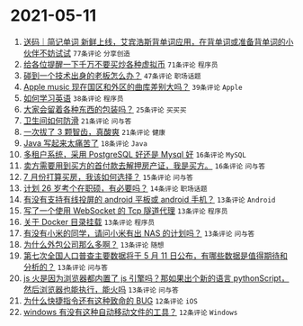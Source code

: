 # 2021-05-11

1. [送码｜简记单词 新鲜上线，艾宾浩斯背单词应用，在背单词或准备背单词的小伙伴不妨试试](https://www.v2ex.com/t/776138) `77条评论` `分享创造`
1. [给各位提醒一下千万不要买炒各种虚拟币](https://www.v2ex.com/t/776201) `71条评论` `程序员`
1. [碰到一个技术出身的老板怎么办？](https://www.v2ex.com/t/776161) `47条评论` `职场话题`
1. [Apple music 现在国区和外区的曲库差别大吗？](https://www.v2ex.com/t/776154) `39条评论` `Apple`
1. [如何学习英语](https://www.v2ex.com/t/776179) `38条评论` `程序员`
1. [大家会留着各种东西的包装吗？](https://www.v2ex.com/t/776187) `25条评论` `买买买`
1. [卫生间如何防滑](https://www.v2ex.com/t/776213) `21条评论` `问与答`
1. [一次拔了 3 颗智齿，真酸爽](https://www.v2ex.com/t/776207) `21条评论` `健康`
1. [Java 写起来太痛苦了](https://www.v2ex.com/t/776251) `18条评论` `Java`
1. [多租户系统，采用 PostgreSQL 好还是 Mysql 好](https://www.v2ex.com/t/776246) `16条评论` `MySQL`
1. [卖方需要用到买方的首付款去解押房产证，我是买方。](https://www.v2ex.com/t/776147) `16条评论` `问与答`
1. [7 月份打算买房，我该如何选择？](https://www.v2ex.com/t/776143) `15条评论` `问与答`
1. [计划 26 岁考个在职硕，有必要吗？](https://www.v2ex.com/t/776200) `14条评论` `职场话题`
1. [有没有支持有线投屏的 android 平板或 android 手机？](https://www.v2ex.com/t/776210) `13条评论` `Android`
1. [写了一个使用 WebSocket 的 Tcp 隧道代理](https://www.v2ex.com/t/776197) `13条评论` `程序员`
1. [关于 Docker 目录挂载](https://www.v2ex.com/t/776170) `13条评论` `程序员`
1. [有没有小米的同学，请问小米有出 NAS 的计划吗？](https://www.v2ex.com/t/776160) `13条评论` `问与答`
1. [为什么外包公司那么多啊？](https://www.v2ex.com/t/776152) `13条评论` `随想`
1. [第七次全国人口普查主要数据将于 5 月 11 日公布，有哪些数据是值得期待和分析的？](https://www.v2ex.com/t/776162) `13条评论` `问与答`
1. [js 火是因为浏览器都内置了 js 引擎吗？那如果出个新的语言 pythonScript，然后浏览器也能执行，能火吗](https://www.v2ex.com/t/776137) `13条评论` `问与答`
1. [为什么快捷指令还有这种致命的 BUG](https://www.v2ex.com/t/776215) `12条评论` `iOS`
1. [windows 有没有这种自动移动文件的工具？](https://www.v2ex.com/t/776211) `12条评论` `Windows`

